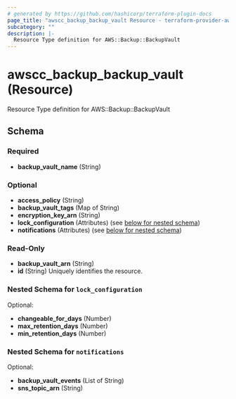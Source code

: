 ```yaml
---
# generated by https://github.com/hashicorp/terraform-plugin-docs
page_title: "awscc_backup_backup_vault Resource - terraform-provider-awscc"
subcategory: ""
description: |-
  Resource Type definition for AWS::Backup::BackupVault
---
```


# awscc_backup_backup_vault (Resource)

Resource Type definition for AWS::Backup::BackupVault



<!-- schema generated by tfplugindocs -->
## Schema

### Required

- **backup_vault_name** (String)

### Optional

- **access_policy** (String)
- **backup_vault_tags** (Map of String)
- **encryption_key_arn** (String)
- **lock_configuration** (Attributes) (see [below for nested schema](#nestedatt--lock_configuration))
- **notifications** (Attributes) (see [below for nested schema](#nestedatt--notifications))

### Read-Only

- **backup_vault_arn** (String)
- **id** (String) Uniquely identifies the resource.

<a id="nestedatt--lock_configuration"></a>
### Nested Schema for `lock_configuration`

Optional:

- **changeable_for_days** (Number)
- **max_retention_days** (Number)
- **min_retention_days** (Number)


<a id="nestedatt--notifications"></a>
### Nested Schema for `notifications`

Optional:

- **backup_vault_events** (List of String)
- **sns_topic_arn** (String)



